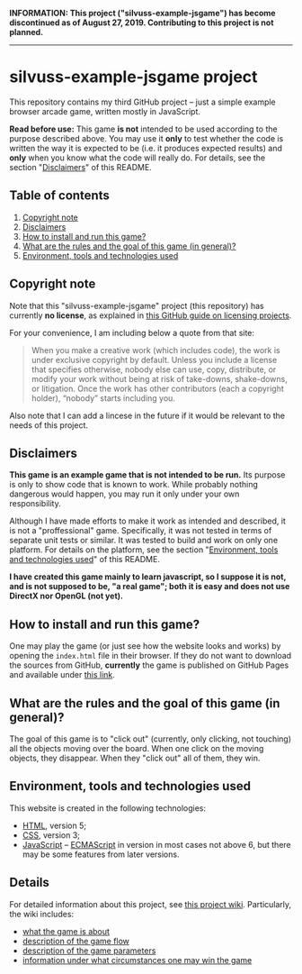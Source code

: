 **INFORMATION: This project ("silvuss-example-jsgame") has become discontinued as of August 27, 2019. Contributing to this project is not planned.**

---

# silvuss-example-jsgame project

This repository contains my third GitHub project – just a simple example browser arcade game, written mostly in JavaScript.

**Read before use:** This game **is not** intended to be used according to the purpose described above. You may use it **only** to test whether the code is written the way it is expected to be (i.e. it produces expected results) and **only** when you know what the code will really do. For details, see the section "[Disclaimers](#disclaimers)" of this README.

## Table of contents

1. [Copyright note](#copyright-note)
2. [Disclaimers](#disclaimers)
3. [How to install and run this game?](#how-to-install-and-run-this-game)
4. [What are the rules and the goal of this game (in general)?](#what-are-the-rules-and-the-goal-of-this-game-in-general)
5. [Environment, tools and technologies used](#environment-tools-and-technologies-used)

## Copyright note

Note that this "silvuss-example-jsgame" project (this repository) has currently **no license**, as explained in [this GitHub guide on licensing projects](https://choosealicense.com/no-permission/).

For your convenience, I am including below a quote from that site:

> When you make a creative work (which includes code), the work is under exclusive copyright by default. Unless you include a license that specifies otherwise, nobody else can use, copy, distribute, or modify your work without being at risk of take-downs, shake-downs, or litigation. Once the work has other contributors (each a copyright holder), “nobody” starts including you.

Also note that I can add a lincese in the future if it would be relevant to the needs of this project.

## Disclaimers

**This game is an example game that is not intended to be run.** Its purpose is only to show code that is known to work. While probably nothing dangerous would happen, you may run it only under your own responsibility.

Although I have made efforts to make it work as intended and described, it is not a "proffessional" game. Specifically, it was not tested in terms of separate unit tests or similar. It was tested to build and work on only one platform. For details on the platform, see the section "[Environment, tools and technologies used](#environment-tools-and-technologies-used)" of this README.

**I have created this game mainly to learn javascript, so I suppose it is not, and is not supposed to be, "a real game"; both it is easy and does not use DirectX nor OpenGL (not yet).**

## How to install and run this game?

One may play the game (or just see how the website looks and works) by opening the `index.html` file in their browser. If they do not want to download the sources from GitHub, **currently** the game is published on GitHub Pages and available under [this link](FIXME).

## What are the rules and the goal of this game (in general)?

The goal of this game is to "click out" (currently, only clicking, not touching) all the objects moving over the board. When one click on the moving objects, they disappear. When they "click out" all of them, they win.

## Environment, tools and technologies used

This website is created in the following technologies:
- [HTML](https://en.wikipedia.org/wiki/HTML), version 5;
- [CSS](https://en.wikipedia.org/wiki/Cascading_Style_Sheets), version 3;
- [JavaScript](https://en.wikipedia.org/wiki/JavaScript) – [ECMAScript](https://en.wikipedia.org/wiki/ECMAScript) in version in most cases not above 6, but there may be some features from later versions.

## Details

For detailed information about this project, see [this project wiki](https://github.com/silvuss/silvuss-jsgame-1/wiki). Particularly, the wiki includes:
- [what the game is about](https://github.com/silvuss/silvuss-jsgame-1/wiki/what-is-the-game-about)
- [description of the game flow](https://github.com/silvuss/silvuss-jsgame-1/wiki/the-game-flow)
- [description of the game parameters](https://github.com/silvuss/silvuss-jsgame-1/wiki/the-game-parameters)
- [information under what circumstances one may win the game](https://github.com/silvuss/silvuss-jsgame-1/wiki/when-do-you-win)
